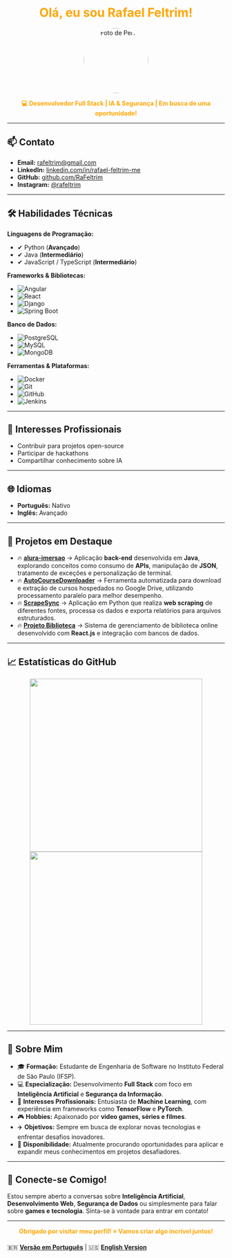 <h1 align="center">
  <span style="color:#FFA500;">Olá, eu sou Rafael Feltrim!</span>
</h1>

<p align="center">
  <img src="https://github.com/RaFeltrim.png" width="150" height="150" style="border-radius:50%;" alt="Foto de Perfil">
</p>

<p align="center">
  <b><span style="color:#FFA500;">💻 Desenvolvedor Full Stack | IA & Segurança | Em busca de uma oportunidade!</span></b>
</p>

---

## 📫 **Contato**

- **Email:** [rafeltrim@gmail.com](mailto:rafeltrim@gmail.com)
- **LinkedIn:** [linkedin.com/in/rafael-feltrim-me](https://www.linkedin.com/in/rafael-feltrim-me/)
- **GitHub:** [github.com/RaFeltrim](https://github.com/RaFeltrim)
- **Instagram:** [@rafeltrim](https://www.instagram.com/rafeltrim/)
  
---

## 🛠 **Habilidades Técnicas**

**Linguagens de Programação:**
- ✔ Python (**Avançado**)
- ✔ Java (**Intermediário**)
- ✔ JavaScript / TypeScript (**Intermediário**)

**Frameworks & Bibliotecas:**
- ![Angular](https://img.shields.io/badge/-Angular-000000?style=flat&logo=angular&logoColor=FFA500)
- ![React](https://img.shields.io/badge/-React-000000?style=flat&logo=react&logoColor=FFA500)
- ![Django](https://img.shields.io/badge/-Django-000000?style=flat&logo=django&logoColor=FFA500)
- ![Spring Boot](https://img.shields.io/badge/-Spring%20Boot-000000?style=flat&logo=spring-boot&logoColor=FFA500)

**Banco de Dados:**
- ![PostgreSQL](https://img.shields.io/badge/-PostgreSQL-000000?style=flat&logo=postgresql&logoColor=FFA500)
- ![MySQL](https://img.shields.io/badge/-MySQL-000000?style=flat&logo=mysql&logoColor=FFA500)
- ![MongoDB](https://img.shields.io/badge/-MongoDB-000000?style=flat&logo=mongodb&logoColor=FFA500)

**Ferramentas & Plataformas:**
- ![Docker](https://img.shields.io/badge/-Docker-000000?style=flat&logo=docker&logoColor=FFA500)
- ![Git](https://img.shields.io/badge/-Git-000000?style=flat&logo=git&logoColor=FFA500)
- ![GitHub](https://img.shields.io/badge/-GitHub-000000?style=flat&logo=github&logoColor=FFA500)
- ![Jenkins](https://img.shields.io/badge/-Jenkins-000000?style=flat&logo=jenkins&logoColor=FFA500)

---

## 📖 **Interesses Profissionais**
- Contribuir para projetos open-source
- Participar de hackathons
- Compartilhar conhecimento sobre IA

---

## 🌐 **Idiomas**

- **Português:** Nativo
- **Inglês:** Avançado

---

## 📂 **Projetos em Destaque**

- 🔥 [**alura-imersao**](https://github.com/RaFeltrim/alura-imersao) → Aplicação **back-end** desenvolvida em **Java**, explorando conceitos como consumo de **APIs**, manipulação de **JSON**, tratamento de exceções e personalização de terminal.
- 🔥 [**AutoCourseDownloader**](https://github.com/RaFeltrim/AutoCourseDownloader) → Ferramenta automatizada para download e extração de cursos hospedados no Google Drive, utilizando processamento paralelo para melhor desempenho.
- 🔥 [**ScrapeSync**](https://github.com/RaFeltrim/ScrapeSync) → Aplicação em Python que realiza **web scraping** de diferentes fontes, processa os dados e exporta relatórios para arquivos estruturados.
- 🔥 [**Projeto Biblioteca**](https://github.com/RaFeltrim/Projeto_Biblioteca) → Sistema de gerenciamento de biblioteca online desenvolvido com **React.js** e integração com bancos de dados.

---

## 📈 **Estatísticas do GitHub**

<p align="center">
  <img src="https://github-readme-stats.vercel.app/api?username=RaFeltrim&show_icons=true&theme=dark&title_color=FFA500&icon_color=FFA500&text_color=FFFFFF&bg_color=000000" width="400">
  <img src="https://github-readme-streak-stats.herokuapp.com/?user=RaFeltrim&theme=dark&hide_border=true" width="400">
</p>

---

## 🚀 **Sobre Mim**

- 🎓 **Formação:** Estudante de Engenharia de Software no Instituto Federal de São Paulo (IFSP).
- 💻 **Especialização:** Desenvolvimento **Full Stack** com foco em **Inteligência Artificial** e **Segurança da Informação**.
- 🧠 **Interesses Profissionais:** Entusiasta de **Machine Learning**, com experiência em frameworks como **TensorFlow** e **PyTorch**.
- 🎮 **Hobbies:** Apaixonado por **video games, séries e filmes**.
- ✈️ **Objetivos:** Sempre em busca de explorar novas tecnologias e enfrentar desafios inovadores.
- 📢 **Disponibilidade:** Atualmente procurando oportunidades para aplicar e expandir meus conhecimentos em projetos desafiadores.

---

## 🎯 **Conecte-se Comigo!**

Estou sempre aberto a conversas sobre **Inteligência Artificial**, **Desenvolvimento Web**, **Segurança de Dados** ou simplesmente para falar sobre **games e tecnologia**. Sinta-se à vontade para entrar em contato!

---

<p align="center">
  <b><span style="color:#FFA500;">Obrigado por visitar meu perfil! ⭐ Vamos criar algo incrível juntos!</span></b>
</p>

🇧🇷 **[Versão em Português](README.md)** | 🇺🇸 **[English Version](README_EN.md)**
